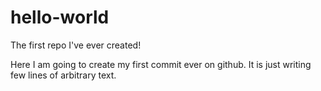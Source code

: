 # hello-world
The first repo I've ever created!

Here I am going to create my first commit ever on github.
It is just writing few lines of arbitrary text.
